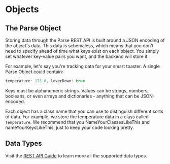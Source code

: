# Objects

## The Parse Object

Storing data through the Parse REST API is built around a JSON encoding of the object's data. This data is schemaless, which means that you don't need to specify ahead of time what keys exist on each object. You simply set whatever key-value pairs you want, and the backend will store it.

For example, let's say you're tracking data for your smart toaster. A single Parse Object could contain:

```js
temperature: 175.0, leverDown: true
```

Keys must be alphanumeric strings. Values can be strings, numbers, booleans, or even arrays and dictionaries - anything that can be JSON-encoded.

Each object has a class name that you can use to distinguish different sorts of data. For example, we store the temperature data in a class called `Temperature`. We recommend that you NameYourClassesLikeThis and nameYourKeysLikeThis, just to keep your code looking pretty.

## Data Types

Visit the [REST API Guide](/docs/rest#objects-data-types) to learn more all the supported data types.
